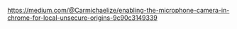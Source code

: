 https://medium.com/@Carmichaelize/enabling-the-microphone-camera-in-chrome-for-local-unsecure-origins-9c90c3149339
